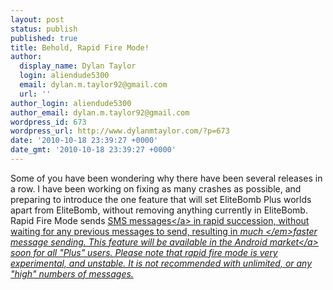 ```yaml
---
layout: post
status: publish
published: true
title: Behold, Rapid Fire Mode!
author:
  display_name: Dylan Taylor
  login: aliendude5300
  email: dylan.m.taylor92@gmail.com
  url: ''
author_login: aliendude5300
author_email: dylan.m.taylor92@gmail.com
wordpress_id: 673
wordpress_url: http://www.dylanmtaylor.com/?p=673
date: '2010-10-18 23:39:27 +0000'
date_gmt: '2010-10-18 23:39:27 +0000'
---
```

<p>Some of you have been wondering why there have been several releases in a row. I have been working on fixing as many crashes as possible, and preparing to introduce the one feature that will set EliteBomb Plus worlds apart from EliteBomb, without removing anything currently in EliteBomb. Rapid Fire Mode sends <a class="zem_slink" title="SMS" rel="wikipedia" href="http:&#47;&#47;en.wikipedia.org&#47;wiki&#47;SMS">SMS messages<&#47;a> in rapid succession, without waiting for any previous messages to send, resulting in <em>much <&#47;em>faster message sending. This feature will be available in the <a class="zem_slink" title="Android Market" rel="homepage" href="http:&#47;&#47;www.android.com&#47;market&#47;">Android market<&#47;a> soon for all "Plus" users. Please note that rapid fire mode is very experimental, and unstable. It is not recommended with unlimited, or any "high" numbers of messages.</p>
